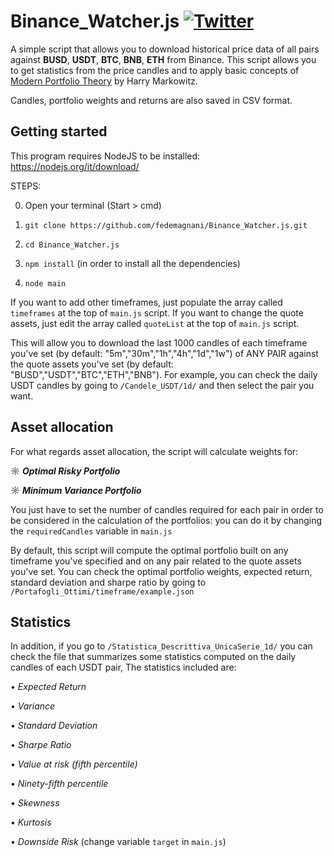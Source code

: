 # Binance_Watcher.js [![Twitter](https://img.shields.io/twitter/url/https/twitter.com/nonsonouncoder.svg?style=social)](https://twitter.com/nonsonouncoder)
A simple script that allows you to download historical price data of all pairs against **BUSD**, **USDT**, **BTC**, **BNB**, **ETH** from Binance. This script allows you to get statistics from the price candles and to apply basic concepts of [Modern Portfolio Theory](https://en.wikipedia.org/wiki/Modern_portfolio_theory#:~:text=Modern%20portfolio%20theory%20(MPT)%2C,a%20given%20level%20of%20risk.&text=It%20uses%20the%20variance%20of%20asset%20prices%20as%20a%20proxy%20for%20risk.) by Harry Markowitz. 

Candles, portfolio weights and returns are also saved in CSV format.

## Getting started
This program requires NodeJS to be installed: https://nodejs.org/it/download/ 

STEPS:

0) Open your terminal (Start > cmd)

1) `git clone https://github.com/fedemagnani/Binance_Watcher.js.git`

2) `cd Binance_Watcher.js`

3) `npm install` (in order to install all the dependencies)

4) `node main`

If you want to add other timeframes, just populate the array called `timeframes` at the top of `main.js` script.
If you want to change the quote assets, just edit the array called `quoteList` at the top of  `main.js` script.

This will allow you to download the last 1000 candles of each timeframe you've set (by default: "5m","30m","1h","4h","1d","1w") of ANY PAIR against the quote assets you've set (by default: "BUSD","USDT","BTC","ETH","BNB"). For example, you can check the daily USDT candles by going to `/Candele_USDT/1d/` and then select the pair you want.

## Asset allocation
For what regards asset allocation, the script will calculate weights for:

☼ ***Optimal Risky Portfolio***

☼ ***Minimum Variance Portfolio***

You just have to set the number of candles required for each pair in order to be considered in the calculation of the portfolios: you can do it by changing  the `requiredCandles` variable in `main.js` 

By default, this script will compute the optimal portfolio built on any timeframe you've specified and on any pair related to the quote assets you've set. You can check the optimal portfolio weights, expected return, standard deviation and sharpe ratio by going to `/Portafogli_Ottimi/timeframe/example.json`

## Statistics
In addition, if you go to `/Statistica_Descrittiva_UnicaSerie_1d/` you can check the file that summarizes some statistics computed on the daily candles of each USDT pair, The statistics included are:

• _Expected Return_

• _Variance_

• _Standard Deviation_

• _Sharpe Ratio_

• _Value at risk (fifth percentile)_

• _Ninety-fifth percentile_

• _Skewness_

• _Kurtosis_

• _Downside Risk_ (change variable `target` in `main.js`)